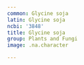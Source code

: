 ```yaml
---
common: Glycine soja
latin: Glycine soja
ncbi: '3848'
title: Glycine soja
group: Plants and Fungi
image: .na.character

---
```

